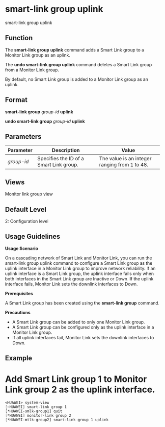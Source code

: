 smart-link group uplink
=======================

smart-link group uplink

Function
--------



The **smart-link group uplink** command adds a Smart Link group to a Monitor Link group as an uplink.

The **undo smart-link group uplink** command deletes a Smart Link group from a Monitor Link group.



By default, no Smart Link group is added to a Monitor Link group as an uplink.


Format
------

**smart-link group** *group-id* **uplink**

**undo smart-link group** *group-id* **uplink**


Parameters
----------

| Parameter | Description | Value |
| --- | --- | --- |
| *group-id* | Specifies the ID of a Smart Link group. | The value is an integer ranging from 1 to 48. |



Views
-----

Monitor link group view


Default Level
-------------

2: Configuration level


Usage Guidelines
----------------

**Usage Scenario**



On a cascading network of Smart Link and Monitor Link, you can run the smart-link group uplink command to configure a Smart Link group as the uplink interface in a Monitor Link group to improve network reliability. If an uplink interface is a Smart Link group, the uplink interface fails only when both interfaces in the Smart Link group are Inactive or Down. If the uplink interface fails, Monitor Link sets the downlink interfaces to Down.



**Prerequisites**



A Smart Link group has been created using the **smart-link group** command.



**Precautions**

* A Smart Link group can be added to only one Monitor Link group.
* A Smart Link group can be configured only as the uplink interface in a Monitor Link group.
* If all uplink interfaces fail, Monitor Link sets the downlink interfaces to Down.


Example
-------

# Add Smart Link group 1 to Monitor Link group 2 as the uplink interface.
```
<HUAWEI> system-view
[~HUAWEI] smart-link group 1
[*HUAWEI-smlk-group1] quit
[*HUAWEI] monitor-link group 2
[*HUAWEI-mtlk-group2] smart-link group 1 uplink

```